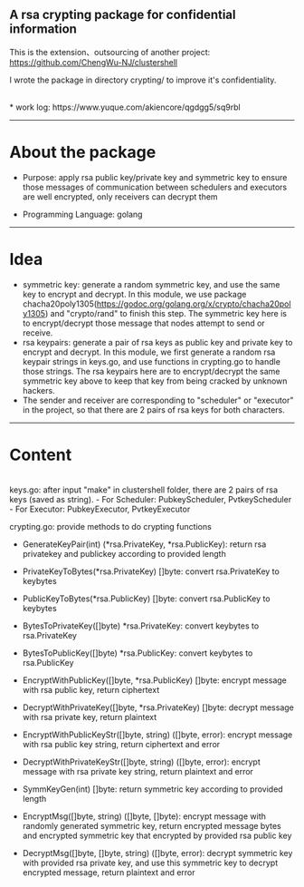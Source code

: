 ## A rsa crypting package for confidential information

This is the extension、outsourcing of another project: https://github.com/ChengWu-NJ/clustershell

I wrote the package in directory crypting/ to improve it's confidentiality.

</br>
* work log: https://www.yuque.com/akiencore/qgdgg5/sq9rbl

****
# About the package

* Purpose: apply rsa public key/private key and symmetric key to ensure those messages of communication between schedulers and executors are well encrypted, only receivers can decrypt them

* Programming Language: golang

****
# Idea
* symmetric key: generate a random symmetric key, and use the same key to encrypt and decrypt. In this module, we use package chacha20poly1305(https://godoc.org/golang.org/x/crypto/chacha20poly1305)  and "crypto/rand" to finish this step. The symmetric key here is to encrypt/decrypt those message that nodes attempt to send or receive.  
* rsa keypairs: generate a pair of rsa keys as public key and private key to encrypt and decrypt. In this module, we first generate a random rsa keypair strings in keys.go, and use functions in crypting.go to handle those strings. The rsa keypairs here are to encrypt/decrypt the same symmetric key above to keep that key from being cracked by unknown hackers. 
* The sender and receiver are corresponding to "scheduler" or "executor" in the project, so that there are 2 pairs of rsa keys for both characters.

****
# Content

</br>
keys.go: after input "make" in clustershell folder, there are 2 pairs of rsa keys (saved as string).
-   For Scheduler: PubkeyScheduler, PvtkeyScheduler
-   For Executor: PubkeyExecutor, PvtkeyExecutor

crypting.go: provide methods to do crypting functions
-   GenerateKeyPair(int) (*rsa.PrivateKey, *rsa.PublicKey): return rsa privatekey and publickey according to provided length
-   PrivateKeyToBytes(*rsa.PrivateKey) []byte: convert rsa.PrivateKey to keybytes
-   PublicKeyToBytes(*rsa.PublicKey) []byte: convert rsa.PublicKey to keybytes
-   BytesToPrivateKey([]byte) *rsa.PrivateKey: convert keybytes to rsa.PrivateKey
-   BytesToPublicKey([]byte) *rsa.PublicKey: convert keybytes to rsa.PublicKey

-   EncryptWithPublicKey([]byte, *rsa.PublicKey) []byte: encrypt message with rsa public key, return ciphertext
-   DecryptWithPrivateKey([]byte, *rsa.PrivateKey) []byte: decrypt message with rsa private key, return plaintext

-   EncryptWithPublicKeyStr([]byte, string) ([]byte, error): encrypt message with rsa public key string, return ciphertext and error
-   DecryptWithPrivateKeyStr([]byte, string) ([]byte, error): encrypt message with rsa private key string, return plaintext and error

-   SymmKeyGen(int) []byte: return symmetric key according to provided length
-   EncryptMsg([]byte, string) ([]byte, []byte): encrypt message with randomly generated symmetric key, return encrypted message bytes and encrypted symmetric key that encrypted by provided rsa public key
-   DecryptMsg([]byte, []byte, string) ([]byte, error): decrypt symmetric key with provided rsa private key, and use this symmetric key to decrypt encrypted message, return plaintext and error
